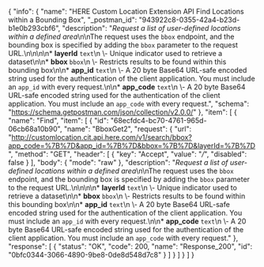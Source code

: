 {
  "info": {
    "name": "HERE Custom Location Extension API Find Locations within a Bounding Box",
    "_postman_id": "943922c8-0355-42a4-b23d-b1e0b293cbf6",
    "description": "*Request a list of user-defined locations within a defined area*\n\nThe request uses the `bbox` endpoint, and the bounding box is specified by adding the `bbox` parameter to the request URL.\n\n\n\n* **layerId**  `text`\n \\- Unique indicator used to retrieve a dataset\n\n* **bbox**  `bbox`\n \\- Restricts results to be found within this bounding box\n\n* **app_id**  `text`\n \\- A 20 byte Base64 URL-safe encoded string used for the authentication of the client application.    You must include an `app_id` with every request.\n\n* **app_code**  `text`\n \\- A 20 byte Base64 URL-safe encoded string used for the authentication of the client application.    You must include an `app_code` with every request.",
    "schema": "https://schema.getpostman.com/json/collection/v2.0.0/"
  },
  "item": [
    {
      "name": "Find",
      "item": [
        {
          "id": "68ecfdc4-bc70-4761-965d-06cb68a10b90",
          "name": "BboxGet2",
          "request": {
            "url": "http://customlocation.cit.api.here.com/v1/search/bbox?app_code=%7B%7D&app_id=%7B%7D&bbox=%7B%7D&layerId=%7B%7D",
            "method": "GET",
            "header": [
              {
                "key": "Accept",
                "value": "*/*",
                "disabled": false
              }
            ],
            "body": {
              "mode": "raw"
            },
            "description": "*Request a list of user-defined locations within a defined area*\n\nThe request uses the `bbox` endpoint, and the bounding box is specified by adding the `bbox` parameter to the request URL.\n\n\n\n* **layerId**  `text`\n \\- Unique indicator used to retrieve a dataset\n\n* **bbox**  `bbox`\n \\- Restricts results to be found within this bounding box\n\n* **app_id**  `text`\n \\- A 20 byte Base64 URL-safe encoded string used for the authentication of the client application.    You must include an `app_id` with every request.\n\n* **app_code**  `text`\n \\- A 20 byte Base64 URL-safe encoded string used for the authentication of the client application.    You must include an `app_code` with every request."
          },
          "response": [
            {
              "status": "OK",
              "code": 200,
              "name": "Response_200",
              "id": "0bfc0344-3066-4890-9be8-0de8d548d7c8"
            }
          ]
        }
      ]
    }
  ]
}